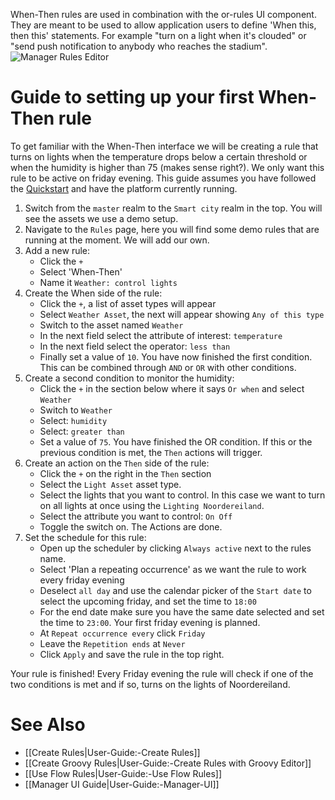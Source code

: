 When-Then rules are used in combination with the or-rules UI component. They are meant to be used to allow application users to define 'When this, then this' statements. For example "turn on a light when it's clouded" or "send push notification to anybody who reaches the stadium".
![Manager Rules Editor](https://github.com/openremote/Documentation/blob/master/manuscript/figures/Manager%20-%20When-Then%20Editor.png)

# Guide to setting up your first When-Then rule
To get familiar with the When-Then interface we will be creating a rule that turns on lights when the temperature drops below a certain threshold or when the humidity is higher than 75 (makes sense right?). We only want this rule to be active on friday evening.
This guide assumes you have followed the [Quickstart](https://github.com/openremote/openremote/blob/master/README.md) and have the platform currently running.

1. Switch from the `master` realm to the `Smart city` realm in the top. You will see the assets we use a demo setup. 
2. Navigate to the `Rules` page, here you will find some demo rules that are running at the moment. We will add our own.
3. Add a new rule:
   * Click the `+`
   * Select 'When-Then'
   * Name it `Weather: control lights`
4. Create the When side of the rule:
   * Click the `+`, a list of asset types will appear
   * Select `Weather Asset`, the next will appear showing `Any of this type`
   * Switch to the asset named `Weather`
   * In the next field select the attribute of interest: `temperature`
   * In the next field select the operator: `less than`
   * Finally set a value of `10`. You have now finished the first condition. This can be combined through `AND` or `OR` with other conditions.
5. Create a second condition to monitor the humidity:
   * Click the `+` in the section below where it says `Or when` and select `Weather`
   * Switch to `Weather`
   * Select: `humidity`
   * Select: `greater than`
   * Set a value of `75`. You have finished the OR condition. If this or the previous condition is met, the `Then` actions will trigger.
6. Create an action on the `Then` side of the rule:
   * Click the `+` on the right in the `Then` section
   * Select the `Light Asset` asset type.
   * Select the lights that you want to control. In this case we want to turn on all lights at once using the `Lighting Noordereiland`.
   * Select the attribute you want to control: `On Off`
   * Toggle the switch on. The Actions are done.
7. Set the schedule for this rule:
   * Open up the scheduler by clicking `Always active` next to the rules name.
   * Select 'Plan a repeating occurrence' as we want the rule to work every friday evening
   * Deselect `all day` and use the calendar picker of the `Start date` to select the upcoming friday, and set the time to `18:00`
   * For the end date make sure you have the same date selected and set the time to `23:00`. Your first friday evening is planned.
   * At `Repeat occurrence every` click `Friday`
   * Leave the `Repetition ends` at `Never`
   * Click `Apply` and save the rule in the top right.

Your rule is finished! Every Friday evening the rule will check if one of the two conditions is met and if so, turns on the lights of Noordereiland. 

# See Also

- [[Create Rules|User-Guide:-Create Rules]]
- [[Create Groovy Rules|User-Guide:-Create Rules with Groovy Editor]]
- [[Use Flow Rules|User-Guide:-Use Flow Rules]]
- [[Manager UI Guide|User-Guide:-Manager-UI]]